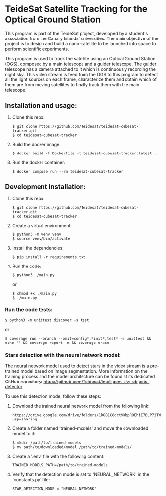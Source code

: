 # TeideSat Satellite Tracking for the Optical Ground Station

This program is part of the TeideSat project, developed by a student's association from the Canary Islands' universities. The main objective of the project is to design and build a nano-satellite to be launched into space to perform scientific experiments.

This program is used to track the satellite using an Optical Ground Station (OGS), composed by a main telescope and a guider telescope. The guider telescope has a camera attached to it which is continuously recording the night sky. This video stream is feed from the OGS to this program to detect all the light sources on each frame, characterize them and obtain which of them are from moving satellites to finally track them with the main telescope.

## Installation and usage:
   1. Clone this repo:
      ```
      $ git clone https://github.com/Teidesat/teidesat-cubesat-tracker.git
      $ cd teidesat-cubesat-tracker
      ```

   2. Build the docker image:
      ```
      $ docker build -f Dockerfile -t teidesat-cubesat-tracker:latest .
      ```
      
   3. Run the docker container:
      ```
      $ docker compose run --rm teidesat-cubesat-tracker
      ```
      
## Development installation:

   1. Clone this repo:
      ```
      $ git clone https://github.com/Teidesat/teidesat-cubesat-tracker.git
      $ cd teidesat-cubesat-tracker
      ```
      
   2. Create a virtual environment:
      ```
      $ python3 -m venv venv
      $ source venv/bin/activate
      ```    

   3. Install the dependencies:
      ```
      $ pip install -r requirements.txt
      ```
      
   4. Run the code:
      ```
      $ python3 ./main.py
      ```
      or
      ```
      $ chmod +x ./main.py
      $ ./main.py
      ```

### Run the code tests:
   ```
   $ python3 -m unittest discover -s test
   ```
   or
   ```
   $ coverage run --branch --omit=config*,*init*,test* -m unittest && echo '' && coverage report -m && coverage erase
   ```

### Stars detection with the neural network model:

The neural network model used to detect stars in the video stream is a pre-trained model based on image segmentation. More information on the training process and the model architecture can be found at its dedicated GitHub repository: https://github.com/Teidesat/intelligent-sky-objects-detector

To use this detection mode, follow these steps:

   1. Download the trained neural network model from the following link:
      ```
      https://drive.google.com/drive/folders/1kO81C8dctVbbpROEhiE7BLP7iTWPYEi1?usp=sharing
      ```

   2. Create a folder named 'trained-models' and move the downloaded model to it:
      ```
      $ mkdir /path/to/trained-models
      $ mv path/to/downloaded/model /path/to/trained-models/
      ```
      
   3. Create a '.env' file with the following content:
      ```
      TRAINED_MODELS_PATH=/path/to/trained-models
      ```

   4. Verify that the detection mode is set to 'NEURAL_NETWORK' in the 'constants.py' file:
      ```
      STAR_DETECTION_MODE = "NEURAL_NETWORK"
      ```
